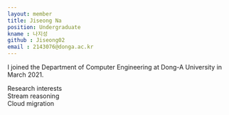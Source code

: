 ```yaml
---
layout: member
title: Jiseong Na
position: Undergraduate
kname : 나지성
github : Jiseong02
email : 2143076@donga.ac.kr
---
```

I joined the Department of Computer Engineering at Dong-A University in March 2021.

<div class="head">Research interests</div>
  <span class="badge badge-info"> Stream reasoning </span> <br/>
  <span class="badge badge-warning"> Cloud migration </span>
